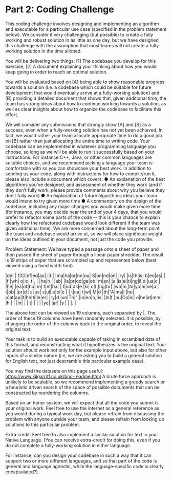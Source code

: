 Part 2: Coding Challenge
====================
This coding challenge involves designing and implementing an algorithm and executable for a particular use case (specified in the problem statement below).
We consider it very challenging (but possible) to create a fully working and robust solution in as little as one day, but we have designed this challenge with the assumption that most teams will not create a fully-working solution in the time allotted.

You will be delivering two things: [1] The codebase you develop for this exercise, [2] A document explaining your thinking about how you would keep going in order to reach an optimal solution.

You will be evaluated based on [A] being able to show reasonable progress towards a solution (i.e. a codebase which could be suitable for future development that would eventually arrive at a fully-working solution) and [B] providing a detailed document that shows that, given additional time, the team has strong ideas about how to continue working towards a solution, as well as clear insights about how to organize the codebase to facilitate this effort.

We will consider any submissions that strongly show [A] and [B] as a success, even when a
fully-working solution has not yet been achieved. In fact, we would rather your team allocate appropriate time to do a good job on [B] rather than just allocating the entire time to writing code. Your codebase can be implemented in whatever programming language you choose, so long as we will be able to run it successfully based on your instructions. For instance C++, Java, or other common languages are suitable choices, and we recommend picking a language your team is comfortable with so you can showcase your best work.
In addition to sending us your code, along with instructions for how to compile/run it, please also include a document which covers:
● An explanation of the best algorithms you’ve designed, and assessment of whether they
work (and if they don’t fully work, please provide comments about why you believe they don’t fully work)
● An explanation of future algorithmic ideas your team would intend to try given more time
● A commentary on the design of the codebase, including any major changes you would make
given more time (for instance, you may decide near the end of your 4 days, that you would
prefer to refactor some parts of the code -- this is your chance to explain clearly how the refactored codebase would look different if the team was given additional time).
We are more concerned about the long-term point the team and codebase would arrive at, so we will place significant weight on the ideas outlined in your document, not just the code you provide.

Problem Statement:
We have typed a passage onto a sheet of paper and then passed the sheet of paper through a linear paper shredder. The result is 19 strips of paper that are scrambled up and represented below (best viewed using a fixed width font).


|de|  | f|Cl|nf|ed|au| i|ti|  |ma|ha|or|nn|ou| S|on|nd|on|
|ry|  |is|th|is| b|eo|as|  |  |f |wh| o|ic| t|, |  |he|h |
|ab|  |la|pr|od|ge|ob| m|an|  |s |is|el|ti|ng|il|d |ua|c |
|he|  |ea|of|ho| m| t|et|ha|  | t|od|ds|e |ki| c|t |ng|br|
|wo|m,|to|yo|hi|ve|u | t|ob|  |pr|d |s |us| s|ul|le|ol|e |
| t|ca| t|wi| M|d |th|"A|ma|l |he| p|at|ap|it|he|ti|le|er|
|ry|d |un|Th|" |io|eo|n,|is|  |bl|f |pu|Co|ic| o|he|at|mm|
|hi|  |  |in|  |  | t|  |  |  |  |ye|  |ar|  |s |  |  |. |

The above text can be viewed as 19 columns, each separated by |. The order of these 19 columns have been randomly selected. It is possible, by changing the order of the columns back to the original order, to reveal the original text.

Your task is to build an executable capable of taking in scrambled data of this format, and reconstructing what it hypothesizes is the original text. Your solution should work not only for the example input above, but also for other inputs of a similar nature (i.e, we are asking you to build a general solution for English text, not just descramble this particular example case).

You may find the datasets on this page useful:
https://www.kilgarriff.co.uk/bnc-readme.html
A brute force approach is unlikely to be scalable, so we recommend implementing a greedy search or a heuristic driven search of the space of possible documents that can be constructed by reordering the columns.

Based on an honor system, we will expect that all the code you submit is your original work. Feel free to use the internet as a general reference as you would during a typical work day, but please refrain from discussing the problem with anyone outside your team, and please refrain from looking up solutions to this particular problem.

Extra credit:
Feel free to also implement a similar solution for text in your Native Language. (You can receive extra-credit for doing this, even if you do not complete a fully-working solution in either language.

For instance, can you design your codebase in such a way that it can support two or more different languages, and so that part of the code is general and language agnostic, while the language-specific code is clearly encapsulated?).
